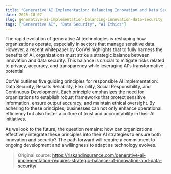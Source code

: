 ```yaml
---
title: "Generative AI Implementation: Balancing Innovation and Data Security"
date: 2025-10-07
slug: generative-ai-implementation-balancing-innovation-data-security
tags: ["Generative AI", "Data Security", "AI Ethics"]
---
```


The rapid evolution of generative AI technologies is reshaping how organizations operate, especially in sectors that manage sensitive data. However, a recent whitepaper by CorVel highlights that to fully harness the benefits of AI, organizations must strike a strategic balance between innovation and data security. This balance is crucial to mitigate risks related to privacy, accuracy, and transparency while leveraging AI's transformative potential.

CorVel outlines five guiding principles for responsible AI implementation: Data Security, Results Reliability, Flexibility, Social Responsibility, and Continuous Development. Each principle emphasizes the need for organizations to establish robust frameworks that protect sensitive information, ensure output accuracy, and maintain ethical oversight. By adhering to these principles, businesses can not only enhance operational efficiency but also foster a culture of trust and accountability in their AI initiatives.

As we look to the future, the question remains: how can organizations effectively integrate these principles into their AI strategies to ensure both innovation and security? The path forward will require a commitment to ongoing development and a willingness to adapt as technology evolves.
> Original source: https://riskandinsurance.com/generative-ai-implementation-requires-strategic-balance-of-innovation-and-data-security/